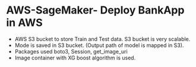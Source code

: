 # AWS-SageMaker- Deploy BankApp in AWS

* AWS S3 bucket to store Train and Test data. S3 bucket is very scalable.
* Mode is saved in S3 bucket. (Output path of model is mapped in S3).
* Packages used boto3, Session, get_image_uri
* Image container with XG boost algorithm is used.
